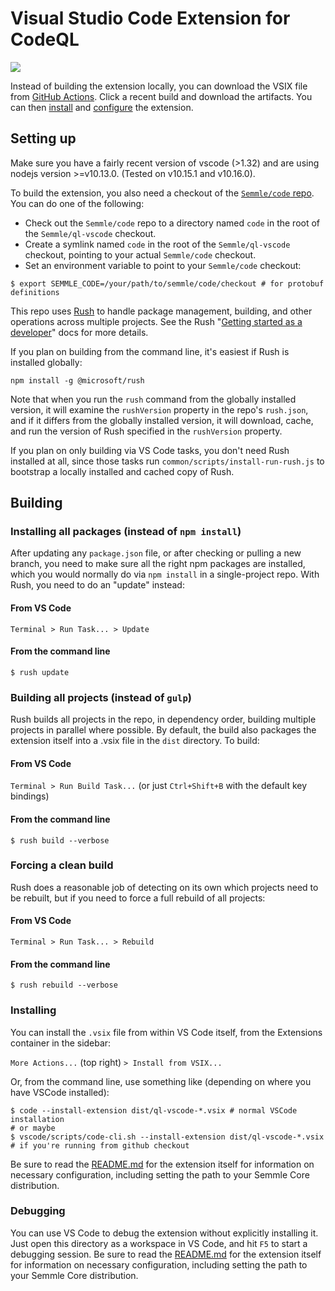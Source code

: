 Visual Studio Code Extension for CodeQL
===
![](https://github.com/Semmle/vscode-codeql/workflows/Build%20Extension/badge.svg)

Instead of building the extension locally, you can download the VSIX file from [GitHub Actions](https://github.com/Semmle/vscode-codeql/actions). Click a recent build and download the artifacts. You can then [install](#installing) and [configure](./extensions/ql-vscode/README.md) the extension.

Setting up
---

Make sure you have a fairly recent version of vscode (>1.32) and are using nodejs
version >=v10.13.0. (Tested on v10.15.1 and v10.16.0).

To build the extension, you also need a checkout of the [`Semmle/code` repo](https://git.semmle.com/Semmle/code).
You can do one of the following:
- Check out the `Semmle/code` repo to a directory named `code` in the root of the `Semmle/ql-vscode` checkout.
- Create a symlink named `code` in the root of the `Semmle/ql-vscode` checkout, pointing to your actual `Semmle/code` checkout.
- Set an environment variable to point to your `Semmle/code` checkout:
```shell
$ export SEMMLE_CODE=/your/path/to/semmle/code/checkout # for protobuf definitions
```

This repo uses [Rush](https://rushjs.io) to handle package management, building, and other
operations across multiple projects. See the Rush "[Getting started as a developer](https://rushjs.io/pages/developer/new_developer/)" docs
for more details.

If you plan on building from the command line, it's easiest if Rush is installed globally:

```shell
npm install -g @microsoft/rush
```

Note that when you run the `rush` command from the globally installed version, it will examine the
`rushVersion` property in the repo's `rush.json`, and if it differs from the globally installed
version, it will download, cache, and run the version of Rush specified in the `rushVersion`
property.

If you plan on only building via VS Code tasks, you don't need Rush installed at all, since those
tasks run `common/scripts/install-run-rush.js` to bootstrap a locally installed and cached copy of
Rush.

Building
---

### Installing all packages (instead of `npm install`)

After updating any `package.json` file, or after checking or pulling a new branch, you need to
make sure all the right npm packages are installed, which you would normally do via `npm install` in
a single-project repo. With Rush, you need to do an "update" instead:

#### From VS Code
`Terminal > Run Task... > Update`

#### From the command line
```shell
$ rush update
```

### Building all projects (instead of `gulp`)

Rush builds all projects in the repo, in dependency order, building multiple projects in parallel
where possible. By default, the build also packages the extension itself into a .vsix file in the
`dist` directory. To build:

#### From VS Code
`Terminal > Run Build Task...` (or just `Ctrl+Shift+B` with the default key bindings)

#### From the command line
```shell
$ rush build --verbose
```

### Forcing a clean build

Rush does a reasonable job of detecting on its own which projects need to be rebuilt, but if you need to
force a full rebuild of all projects:

#### From VS Code
`Terminal > Run Task... > Rebuild`

#### From the command line
```shell
$ rush rebuild --verbose
```

### Installing

You can install the `.vsix` file from within VS Code itself, from the Extensions container in the sidebar:

`More Actions...` (top right) `> Install from VSIX...`

Or, from the command line, use something like (depending on where you have VSCode installed):

```shell
$ code --install-extension dist/ql-vscode-*.vsix # normal VSCode installation
# or maybe
$ vscode/scripts/code-cli.sh --install-extension dist/ql-vscode-*.vsix # if you're running from github checkout
```

Be sure to read the
[README.md](./extensions/ql-vscode/README.md) for the extension itself for information on necessary configuration, including setting the path to your Semmle Core distribution.

### Debugging

You can use VS Code to debug the extension without explicitly installing it. Just open this directory as a workspace in VS Code, and hit `F5` to start a debugging session. Be sure to read the
[README.md](./extensions/ql-vscode/README.md) for the extension itself for information on necessary configuration, including setting the path to your Semmle Core distribution.
